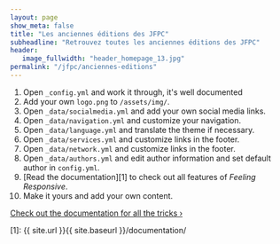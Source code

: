 ```yaml
---
layout: page
show_meta: false
title: "Les anciennes éditions des JFPC"
subheadline: "Retrouvez toutes les anciennes éditions des JFPC"
header:
   image_fullwidth: "header_homepage_13.jpg"
permalink: "/jfpc/anciennes-editions"
---
```

1. Open `_config.yml` and work it through, it's well documented
1. Add your own `logo.png` to `/assets/img/`.
1. Open `_data/socialmedia.yml` and add your own social media links.
1. Open `_data/navigation.yml` and customize your navigation.
1. Open `_data/language.yml` and translate the theme if necessary.
1. Open `_data/services.yml` and customize links in the footer.
1. Open `_data/network.yml` and customize links in the footer.
1. Open `_data/authors.yml` and edit author information and set default author in `config.yml`.
1. [Read the documentation][1] to check out all features of *Feeling Responsive*.
1. Make it yours and add your own content.

<a class="radius button small" href="{{ site.url }}{{ site.baseurl }}/documentation/">Check out the documentation for all the tricks ›</a>


 [1]: {{ site.url }}{{ site.baseurl }}/documentation/
